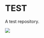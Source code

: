 # TEST
A test repository.

![](https://media3.giphy.com/media/xT5LMDwi6wVrKZ1HcA/giphy.gif?cid=ecf05e4719d0s7byt2i07f1s7cckqy3ry3h3u0jqvurlsydu&rid=giphy.gif&ct=g)
